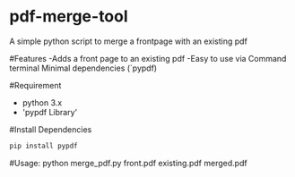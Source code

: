 # pdf-merge-tool

A simple python script to merge a frontpage with an existing pdf

#Features
-Adds a front page to an existing pdf
-Easy to use via Command terminal
Minimal dependencies (`pypdf)

#Requirement
- python 3.x
- 'pypdf Library'

#Install Dependencies
````bash
pip install pypdf
````

#Usage:
python merge_pdf.py front.pdf existing.pdf merged.pdf
